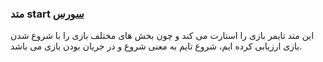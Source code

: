 <h3>
 متد start
<a class="ext-link" href="classes_Tetris_Gameplay.js.html#line24" >سورس</a>
</h3>
این متد تایمر بازی را استارت می کند و چون بخش های مختلف بازی را با شروع شدن بازی ارزیابی کرده ایم، شروع تایم به معنی شروع و در جریان بودن بازی می باشد.
